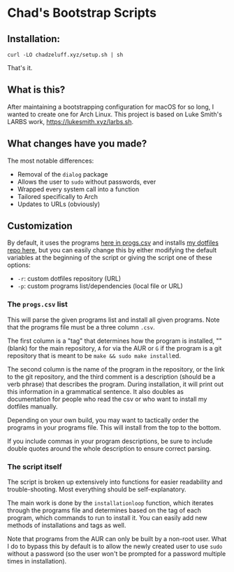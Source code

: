 # Chad's Bootstrap Scripts

## Installation:

```
curl -LO chadzeluff.xyz/setup.sh | sh
```

That's it.

## What is this?

After maintaining a bootstrapping configuration for macOS for so long, I wanted to create one for Arch Linux. This project is based on Luke Smith's LARBS work, https://lukesmith.xyz/larbs.sh.

## What changes have you made?

The most notable differences:

- Removal of the `dialog` package
- Allows the user to `sudo` without passwords, ever
- Wrapped every system call into a function
- Tailored specifically to Arch
- Updates to URLs (obviously)

## Customization

By default, it uses the programs [here in progs.csv](progs.csv) and installs
[my dotfiles repo here](https://github.com/czeluff/dotfiles),
but you can easily change this by either modifying the default variables at the
beginning of the script or giving the script one of these options:

- `-r`: custom dotfiles repository (URL)
- `-p`: custom programs list/dependencies (local file or URL)

### The `progs.csv` list

This will parse the given programs list and install all given programs. Note
that the programs file must be a three column `.csv`.

The first column is a "tag" that determines how the program is installed, ""
(blank) for the main repository, `A` for via the AUR or `G` if the program is a
git repository that is meant to be `make && sudo make install`ed.

The second column is the name of the program in the repository, or the link to
the git repository, and the third comment is a description (should be a verb
phrase) that describes the program. During installation, it will print out
this information in a grammatical sentence. It also doubles as documentation
for people who read the csv or who want to install my dotfiles manually.

Depending on your own build, you may want to tactically order the programs in
your programs file. This will install from the top to the bottom.

If you include commas in your program descriptions, be sure to include double quotes around the whole description to ensure correct parsing.

### The script itself

The script is broken up extensively into functions for easier readability and
trouble-shooting. Most everything should be self-explanatory.

The main work is done by the `installationloop` function, which iterates
through the programs file and determines based on the tag of each program,
which commands to run to install it. You can easily add new methods of
installations and tags as well.

Note that programs from the AUR can only be built by a non-root user. What
I do to bypass this by default is to allow the newly created
user to use `sudo` without a password (so the user won't be prompted for a
password multiple times in installation).
